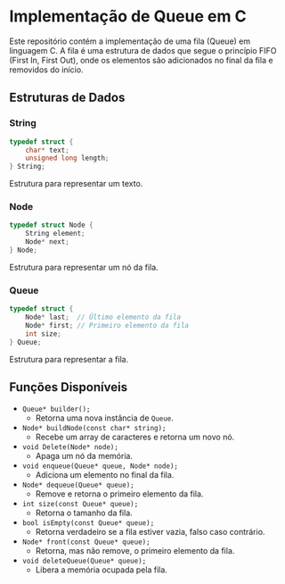 # Implementação de Queue em C

Este repositório contém a implementação de uma fila (Queue) em linguagem C. A fila é uma estrutura de dados que segue o princípio FIFO (First In, First Out), onde os elementos são adicionados no final da fila e removidos do início.

## Estruturas de Dados

### String
```c
typedef struct {
    char* text;
    unsigned long length;
} String;
```
Estrutura para representar um texto.

### Node

```c
typedef struct Node {
    String element;
    Node* next;
} Node;
```

Estrutura para representar um nó da fila.

### Queue

```c
typedef struct {
    Node* last;  // Último elemento da fila
    Node* first; // Primeiro elemento da fila
    int size;
} Queue;
```

Estrutura para representar a fila.

Funções Disponíveis
-------------------

- `Queue* builder();`
    - Retorna uma nova instância de `Queue`.
- `Node* buildNode(const char* string);`
    - Recebe um array de caracteres e retorna um novo nó.
- `void Delete(Node* node);`
    - Apaga um nó da memória.
- `void enqueue(Queue* queue, Node* node);`
    - Adiciona um elemento no final da fila.
- `Node* dequeue(Queue* queue);`
    - Remove e retorna o primeiro elemento da fila.
- `int size(const Queue* queue);`
    - Retorna o tamanho da fila.
- `bool isEmpty(const Queue* queue);`
    - Retorna verdadeiro se a fila estiver vazia, falso caso contrário.
- `Node* front(const Queue* queue);`
    - Retorna, mas não remove, o primeiro elemento da fila.
- `void deleteQueue(Queue* queue);`
    - Libera a memória ocupada pela fila.








